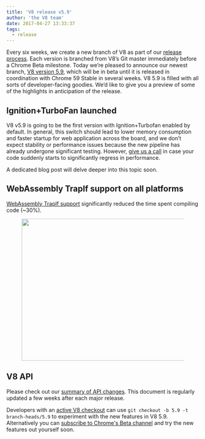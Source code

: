 ```yaml
---
title: 'V8 release v5.9'
author: 'the V8 team'
date: 2017-04-27 13:33:37
tags:
  - release
---
```

Every six weeks, we create a new branch of V8 as part of our [release process](/docs/release-process). Each version is branched from V8’s Git master immediately before a Chrome Beta milestone. Today we’re pleased to announce our newest branch, [V8 version 5.9](https://chromium.googlesource.com/v8/v8.git/+log/branch-heads/5.9), which will be in beta until it is released in coordination with Chrome 59 Stable in several weeks. V8 5.9 is filled with all sorts of developer-facing goodies. We’d like to give you a preview of some of the highlights in anticipation of the release.

## Ignition+TurboFan launched

V8 v5.9 is going to be the first version with Ignition+Turbofan enabled by default. In general, this switch should lead to lower memory consumption and faster startup for web application across the board, and we don’t expect stability or performance issues because the new pipeline has already undergone significant testing. However, [give us a call](https://bugs.chromium.org/p/v8/issues/entry?template=Bug%20report%20for%20the%20new%20pipeline) in case your code suddenly starts to significantly regress in performance.

A dedicated blog post will delve deeper into this topic soon.

## WebAssembly TrapIf support on all platforms

[WebAssembly TrapIf support](https://chromium.googlesource.com/v8/v8/+/98fa962e5f342878109c26fd7190573082ac3abe) significantly reduced the time spent compiling code (~30%).

<figure>
  <img src="/_img/v8-release-59/angrybots.png" width="600" height="371" alt="" loading="lazy">
</figure>

## V8 API

Please check out our [summary of API changes](http://bit.ly/v8-api-changes). This document is regularly updated a few weeks after each major release.

Developers with an [active V8 checkout](/docs/source-code#using-git) can use `git checkout -b 5.9 -t branch-heads/5.9` to experiment with the new features in V8 5.9. Alternatively you can [subscribe to Chrome's Beta channel](https://www.google.com/chrome/browser/beta.html) and try the new features out yourself soon.
